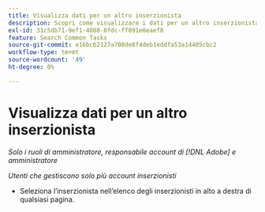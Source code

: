 ```yaml
---
title: Visualizza dati per un altro inserzionista
description: Scopri come visualizzare i dati per un altro inserzionista.
exl-id: 31c5db71-9ef1-4088-8fdc-ff091e0eaef8
feature: Search Common Tasks
source-git-commit: e16bc62127a708de8f4deb1eddfa53a14405cbc2
workflow-type: tm+mt
source-wordcount: '49'
ht-degree: 0%

---
```


# Visualizza dati per un altro inserzionista

*Solo i ruoli di amministratore, responsabile account di [!DNL Adobe] e amministratore*

*Utenti che gestiscono solo più account inserzionisti*

* Seleziona l’inserzionista nell’elenco degli inserzionisti in alto a destra di qualsiasi pagina.
